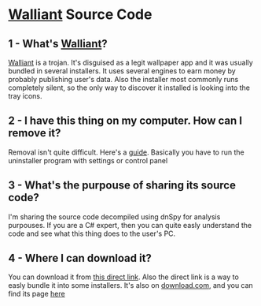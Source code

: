# [Walliant](https://walliant.com) Source Code

## 1 - What's [Walliant](https://walliant.com)?
[Walliant](https://walliant.com) is a trojan. It's disguised as a legit wallpaper app and it was usually bundled in
several installers. It uses several engines to earn money by probably publishing user's data.
Also the installer most commonly runs completely silent, so the only way to discover it installed
is looking into the tray icons.

## 2 - I have this thing on my computer. How can I remove it?
Removal isn't quite difficult. Here's a [guide](https://howtoremove.guide/walliant-virus).
Basically you have to run the uninstaller program with settings or control panel

## 3 - What's the purpouse of sharing its source code?
I'm sharing the source code decompiled using dnSpy for analysis purpouses.
If you are a C# expert, then you can quite easly understand the code
and see what this thing does to the user's PC.

## 4 - Where I can download it?
You can download it from [this direct link](https://walliant.com/download/walliant.exe).
Also the direct link is a way to easly bundle it into some installers.
It's also on [download.com](https://download.com), and you can find its page [here](https://download.cnet.com/Walliant/3000-2336_4-78625906.html)
